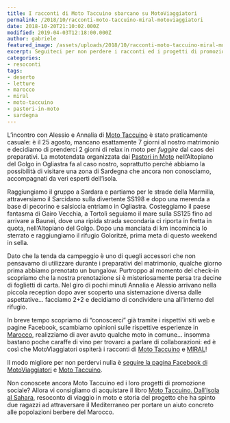 ```yaml
---
title: I racconti di Moto Taccuino sbarcano su MotoViaggiatori
permalink: /2018/10/racconti-moto-taccuino-miral-motoviaggiatori
date: 2018-10-20T21:10:02.000Z
modified: 2019-04-03T12:18:00.000Z
author: gabriele
featured_image: /assets/uploads/2018/10/racconti-moto-taccuino-miral-motoviaggiatori/featured_image.jpg
excerpt: Seguiteci per non perdere i racconti ed i progetti di promozione sociale di Moto Taccuino e MIRAL!
categories:
- resoconti
tags:
- deserto
- letture
- marocco
- miral
- moto-taccuino
- pastori-in-moto
- sardegna
---
```

L’incontro con Alessio e Annalia di [Moto Taccuino](https://www.mototaccuino.it) è stato praticamente casuale: è il 25 agosto, mancano esattamente 7 giorni al nostro matrimonio e decidiamo di prenderci 2 giorni di relax in moto per *fuggire* dal caos dei preparativi. La mototendata organizzata dai [Pastori in Moto](https://www.pastorinmoto.org) nell’Altopiano del Golgo in Ogliastra fa al caso nostro, soprattutto perché abbiamo la possibilità di visitare una zona di Sardegna che ancora non conosciamo, accompagnati da veri esperti dell’isola.

Raggiungiamo il gruppo a Sardara e partiamo per le strade della Marmilla, attraversiamo il Sarcidano sulla divertente SS198 e dopo una merenda a base di pecorino e salsiccia entriamo in Ogliastra. Costeggiamo il paese fantasma di Gairo Vecchia, a Tortolì seguiamo il mare sulla SS125 fino ad arrivare a Baunei, dove una ripida strada secondaria ci riporta in fretta in quota, nell’Altopiano del Golgo. Dopo una manciata di km incomincia lo sterrato e raggiungiamo il rifugio Goloritzé, prima meta di questo weekend in sella.

Dato che la tenda da campeggio è uno di quegli accessori che non pensavamo di utilizzare durante i preparativi del matrimonio, qualche giorno prima abbiamo prenotato un bungalow. Purtroppo al momento del check-in scopriamo che la nostra prenotazione si è misteriosamente persa tra decine di foglietti di carta. Nel giro di pochi minuti Annalia e Alessio arrivano nella piccola reception dopo aver scoperto una sistemazione diversa dalle aspettative… facciamo 2+2 e decidiamo di condividere una all’interno del rifugio.

In breve tempo scopriamo di “conoscerci” già tramite i rispettivi siti web e pagine Facebook, scambiamo opinioni sulle rispettive esperienze in [Marocco](/categoria/viaggi/marocco/), realizziamo di aver avuto qualche moto in comune… insomma bastano poche caraffe di vino per trovarci a parlare di collaborazioni: ed è così che MotoViaggiatori ospiterà i racconti di [Moto Taccuino](https://www.mototaccuino.it) e [MIRAL](https://www.facebook.com/23miral/)!

Il modo migliore per non perdervi nulla è [seguire la pagina Facebook di MotoViaggiatori](https://www.facebook.com/motoviaggiatori/) e [Moto Taccuino](https://www.facebook.com/MotoTaccuino/).

Non conoscete ancora Moto Taccuino ed i loro progetti di promozione sociale? Allora vi consigliamo di acquistare il libro [Moto Taccuino. Dall’Isola al Sahara](https://amzn.to/2OBxBCr), resoconto di viaggio in moto e storia del progetto che ha spinto due ragazzi ad attraversare il Mediterraneo per portare un aiuto concreto alle popolazioni berbere del Marocco.
